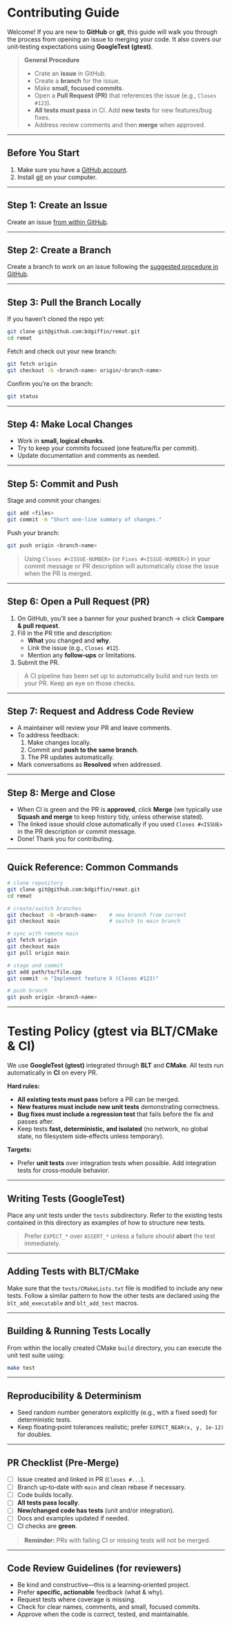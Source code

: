 # Contributing Guide

Welcome! 
If you are new to **GitHub** or **git**, this guide will walk you through the process from opening an issue to merging your code. It also covers our unit‑testing expectations using **GoogleTest (gtest)**.

> **General Procedure**  
> - Crate an **issue** in GitHub.  
> - Create a **branch** for the issue.  
> - Make **small, focused commits**.  
> - Open a **Pull Request (PR)** that references the issue (e.g., `Closes #123`).  
> - **All tests must pass** in CI. Add **new tests** for new features/bug fixes.  
> - Address review comments and then **merge** when approved.

---

## Before You Start
1. Make sure you have a [GitHub account](https://github.com/join).
2. Install [git](https://git-scm.com/book/en/v2/Getting-Started-Installing-Git) on your computer.

---

## Step 1: Create an Issue
Create an issue [from within GitHub](https://docs.github.com/en/issues/tracking-your-work-with-issues/using-issues/creating-an-issue).

---

## Step 2: Create a Branch
Create a branch to work on an issue following the [suggested procedure in GitHub](https://docs.github.com/en/issues/tracking-your-work-with-issues/using-issues/creating-a-branch-for-an-issue).

---

## Step 3: Pull the Branch Locally
If you haven’t cloned the repo yet:
```bash
git clone git@github.com:bdgiffin/remat.git
cd remat
```

Fetch and check out your new branch:
```bash
git fetch origin
git checkout -b <branch-name> origin/<branch-name>
```

Confirm you’re on the branch:
```bash
git status
```

---

## Step 4: Make Local Changes
- Work in **small, logical chunks**.
- Try to keep your commits focused (one feature/fix per commit).
- Update documentation and comments as needed.

---

## Step 5: Commit and Push
Stage and commit your changes:
```bash
git add <files>
git commit -m "Short one-line summary of changes."
```

Push your branch:
```bash
git push origin <branch-name>
```

> Using `Closes #<ISSUE-NUMBER>` (or `Fixes #<ISSUE-NUMBER>`) in your commit message or PR description will automatically close the issue when the PR is merged.

---

## Step 6: Open a Pull Request (PR)
1. On GitHub, you’ll see a banner for your pushed branch → click **Compare & pull request**.
2. Fill in the PR title and description:
   - **What** you changed and **why**.
   - Link the issue (e.g., `Closes #12`).
   - Mention any **follow‑ups** or limitations.
3. Submit the PR.

> A CI pipeline has been set up to automatically build and run tests on your PR. Keep an eye on those checks.

---

## Step 7: Request and Address Code Review
- A maintainer will review your PR and leave comments.
- To address feedback:
  1. Make changes locally.
  2. Commit and **push to the same branch**.
  3. The PR updates automatically.
- Mark conversations as **Resolved** when addressed.

---

## Step 8: Merge and Close
- When CI is green and the PR is **approved**, click **Merge** (we typically use **Squash and merge** to keep history tidy, unless otherwise stated).
- The linked issue should close automatically if you used `Closes #<ISSUE>` in the PR description or commit message.
- Done! Thank you for contributing.

---

## Quick Reference: Common Commands
```bash
# clone repository
git clone git@github.com:bdgiffin/remat.git
cd remat

# create/switch branches
git checkout -b <branch-name>    # new branch from current
git checkout main                # switch to main branch

# sync with remote main
git fetch origin
git checkout main
git pull origin main

# stage and commit
git add path/to/file.cpp
git commit -m "Implement feature X (Closes #123)"

# push branch
git push origin <branch-name>
```

---

# Testing Policy (gtest via BLT/CMake & CI)

We use **GoogleTest (gtest)** integrated through **BLT** and **CMake**. All tests run automatically in **CI** on every PR.

**Hard rules:**  
- **All existing tests must pass** before a PR can be merged.  
- **New features must include new unit tests** demonstrating correctness.  
- **Bug fixes must include a regression test** that fails before the fix and passes after.  
- Keep tests **fast, deterministic, and isolated** (no network, no global state, no filesystem side‑effects unless temporary).  

**Targets:**  
- Prefer **unit tests** over integration tests when possible. Add integration tests for cross‑module behavior.

---

## Writing Tests (GoogleTest)

Place any unit tests under the `tests` subdirectory. Refer to the existing tests contained in this directory as examples of how to structure new tests.

> Prefer `EXPECT_*` over `ASSERT_*` unless a failure should **abort** the test immediately.

---

## Adding Tests with BLT/CMake

Make sure that the `tests/CMakeLists.txt` file is modified to include any new tests. Follow a similar pattern to how the other tests are declared using the `blt_add_executable` and `blt_add_test` macros.

---

## Building & Running Tests Locally

From within the locally created CMake `build` directory, you can execute the unit test suite using:
```bash
make test
```

---

## Reproducibility & Determinism

- Seed random number generators explicitly (e.g., with a fixed seed) for deterministic tests.
- Keep floating‑point tolerances realistic; prefer `EXPECT_NEAR(x, y, 1e-12)` for doubles.

---

## PR Checklist (Pre‑Merge)

- [ ] Issue created and linked in PR (`Closes #...`).
- [ ] Branch up‑to‑date with `main` and clean rebase if necessary.
- [ ] Code builds locally.
- [ ] **All tests pass locally**.
- [ ] **New/changed code has tests** (unit and/or integration).
- [ ] Docs and examples updated if needed.
- [ ] CI checks are **green**.

> **Reminder:** PRs with failing CI or missing tests will not be merged.

---

## Code Review Guidelines (for reviewers)

- Be kind and constructive—this is a learning‑oriented project.
- Prefer **specific, actionable** feedback (what & why).
- Request tests where coverage is missing.
- Check for clear names, comments, and small, focused commits.
- Approve when the code is correct, tested, and maintainable.
